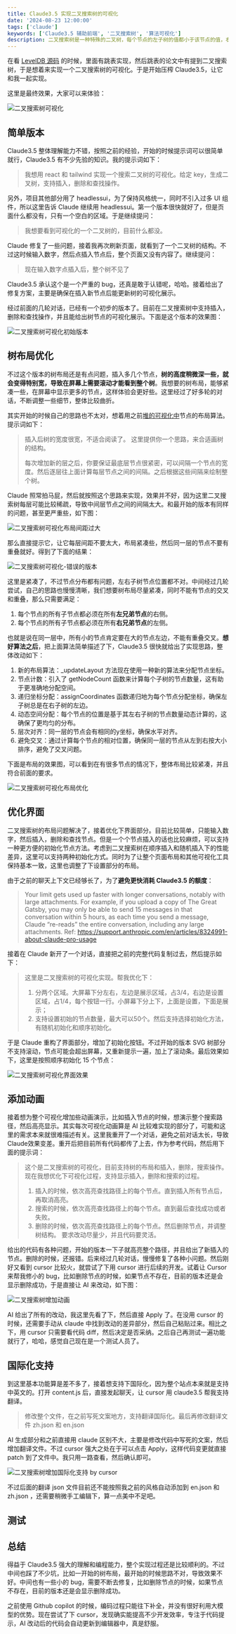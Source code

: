 ```yaml
---
title: Claude3.5 实现二叉搜索树的可视化
date: '2024-08-23 12:00:00'
tags: ['claude']
keywords: ['Claude3.5 辅助前端', '二叉搜索树', '算法可视化']
description: 二叉搜索树是一种特殊的二叉树，每个节点的左子树的值都小于该节点的值，右子树的值都大于该节点的值。本文用 Claude3.5 实现一个二叉搜索树的可视化，支持插入，删除和查找操作。
---
```


在看 [LevelDB 源码](https://selfboot.cn/tags/leveldb/) 的时候，里面有跳表实现，然后跳表的论文中有提到二叉搜索树，于是想着来实现一个二叉搜索树的可视化。于是开始压榨 Claude3.5，让它和我一起实现。

这里是最终效果，大家可以来体验：

![二叉搜索树可视化](https://slefboot-1251736664.file.myqcloud.com/20240908_ai_gallery_binarysearchtree.webp)

## 简单版本

Claude3.5 整体理解能力不错，按照之前的经验，开始的时候提示词可以很简单就行，Claude3.5 有不少先验的知识。我的提示词如下：

> 我想用 react 和 tailwind 实现一个搜索二叉树的可视化。给定 key，生成二叉树，支持插入，删除和查找操作。

另外，项目其他部分用了 headlessui，为了保持风格统一，同时不引入过多 UI 组件，所以这里告诉 Claude 继续用 headlessui。第一个版本很快就好了，但是页面什么都没有，只有一个空白的区域。于是继续提问：

> 我想要看到可视化的一个二叉树的，目前什么都没。

Claude 修复了一些问题，接着我再次刷新页面，就看到了一个二叉树的结构。不过这时候输入数字，然后点插入节点后，整个页面又没有内容了。继续提问：

> 现在输入数字点插入后，整个树不见了

Claude3.5 承认这个是一个严重的 bug，还真是敢于认错呢，哈哈。接着给出了修复方案，主要是确保在插入新节点后能更新树的可视化展示。

经过前面的几轮对话，已经有一个初步的版本了。目前在二叉搜索树中支持插入，删除和查找操作，并且能给出树节点的可视化展示。下面是这个版本的效果图：

![二叉搜索树可视化初始版本](https://slefboot-1251736664.file.myqcloud.com/20240826_ai_gallery_bst_first.png)

## 树布局优化

不过这个版本的树布局还是有点问题，插入多几个节点，**树的高度稍微深一些，就会变得特别宽，导致在屏幕上需要滚动才能看到整个树**。我想要的树布局，能够紧凑一些，在屏幕中显示更多的节点，这样体验会更好些。这里经过了好多轮的对话，不断调整一些细节，整体比较曲折。

其实开始的时候自己的思路也不太对，想着用之前[堆的可视化中](https://gallery.selfboot.cn/zh/algorithms/heap)节点的布局算法。提示词如下：

> 插入后树的宽度很宽，不适合阅读了。
> 这里提供你一个思路，来合适画树的结构。
> 
> 每次增加新的层之后，你要保证最底层节点很紧密，可以间隔一个节点的宽度。然后逐层往上面计算每层节点之间的间隔。之后根据这些间隔来绘制整个树。

Claude 照常拍马屁，然后就按照这个思路来实现，效果并不好，因为这里二叉搜索树每层可能比较稀疏，导致中间层节点之间的间隔太大。和最开始的版本有同样的问题，甚至更严重些，如下图：

![二叉搜索树可视化布局间距过大](https://slefboot-1251736664.file.myqcloud.com/20240826_ai_gallery_bst_heap.png)

那么直接提示它，让它每层间距不要太大，布局紧凑些，然后同一层的节点不要有重叠就好。得到了下面的结果：

![二叉搜索树可视化-错误的版本](https://slefboot-1251736664.file.myqcloud.com/20240827_ai_gallery_bst_error.png)

这里是紧凑了，不过节点分布都有问题，左右子树节点位置都不对。中间经过几轮尝试，自己的思路也慢慢清晰，我们想要树布局尽量紧凑，同时不能有节点的交叉和重叠，那么只需要满足：

1. 每个节点的所有子节点都必须在所有**左兄弟节点**的右侧。
2. 每个节点的所有子节点都必须在所有**右兄弟节点**的左侧。

也就是说在同一层中，所有小的节点肯定要在大的节点左边，不能有重叠交叉。**想好算法之后**，把上面算法简单描述了下，Claude3.5 很快就给出了实现思路，整体改动如下：

1. 新的布局算法：_updateLayout 方法现在使用一种新的算法来分配节点坐标。
2. 节点计数：引入了 getNodeCount 函数来计算每个子树的节点数量，这有助于更准确地分配空间。
3. 递归坐标分配：assignCoordinates 函数递归地为每个节点分配坐标，确保左子树总是在右子树的左边。
4. 动态空间分配：每个节点的位置是基于其左右子树的节点数量动态计算的，这确保了更均匀的分布。
5. 层次对齐：同一层的节点会有相同的y坐标，确保水平对齐。
6. 避免交叉：通过计算每个节点的相对位置，确保同一层的节点从左到右按大小排序，避免了交叉问题。

下面是布局的效果图，可以看到在有很多节点的情况下，整体布局比较紧凑，并且符合前面的要求。

![二叉搜索树可视化布局优化](https://slefboot-1251736664.file.myqcloud.com/20240826_ai_gallery_bst_layout.png)

## 优化界面

二叉搜索树的布局问题解决了，接着优化下界面部分。目前比较简单，只能输入数字，然后插入，删除和查找节点。但是一个个节点插入的话也比较麻烦，可以支持一种更方便的初始化节点方法。考虑到二叉搜索树在顺序插入和随机插入下的性能差异，这里可以支持两种初始化方式。同时为了让整个页面布局和其他可视化工具保持基本一致，这里也调整了下设置部分的布局。

由于之前的聊天上下文已经够长了，为了**避免更快消耗 Claude3.5 的额度**：

> Your limit gets used up faster with longer conversations, notably with large attachments. For example, if you upload a copy of The Great Gatsby, you may only be able to send 15 messages in that conversation within 5 hours, as each time you send a message, Claude “re-reads” the entire conversation, including any large attachments.
> Ref: https://support.anthropic.com/en/articles/8324991-about-claude-pro-usage

接着在 Claude 新开了一个对话，直接把之前的完整代码复制过去，然后提示如下：

> 这里是二叉搜索树的可视化实现。帮我优化下：
> 1. 分两个区域。大屏幕下分左右，左边是展示区域，占3/4，右边是设置区域，占1/4，每个按钮一行。小屏幕下分上下，上面是设置，下面是展示；
> 2. 支持设置初始的节点数量，最大可以50个。然后支持选择初始化方法，有随机初始化和顺序初始化。

于是 Claude 重构了界面部分，增加了初始化按钮。不过开始的版本 SVG 树部分不支持滚动，节点可能会超出屏幕，又重新提示一遍，加上了滚动条。最后效果如下，这里是按照顺序初始化 15 个节点：

![二叉搜索树可视化界面效果](https://slefboot-1251736664.file.myqcloud.com/20240827_ai_gallery_bst_improve.png)

## 添加动画

接着想为整个可视化增加些动画演示，比如插入节点的时候，想演示整个搜索路径，然后高亮显示。其实每次可视化动画算是 AI 比较难实现的部分了，可能和这里的需求本来就很难描述有关。这里我重开了一个对话，避免之前对话太长，导致 Claude效果变差。重开后把目前所有代码都传了上去，作为参考代码，然后用下面的提示词：

> 这个是二叉搜索树的可视化，目前支持树的布局和插入，删除，搜索操作。现在我想优化下可视化过程，支持显示插入，删除和搜索的过程。
> 1. 插入的时候，依次高亮查找路径上的每个节点。直到插入所有节点后，再取消高亮。
> 2. 搜索的时候，依次高亮查找路径上的每个节点。直到最后查找成功或者失败。
> 3. 删除的时候，依次高亮查找路径上的每个节点。然后删除节点，并调整树结构。
>要求改动尽量少，并且代码要灵活。

给出的代码有各种问题，开始的版本一下子就高亮整个路径，并且给出了新插入的节点。删除的时候，还报错。后来经过几轮对话，慢慢修复了各种小问题。然后刚好又看到 cursor 比较火，就尝试了下用 cursor 进行后续的开发。试着让 Cursor 来帮我修小的 bug，比如删除节点的时候，如果节点不存在，目前的版本还是会显示删除成功，于是直接让 AI 来改动，如下图：

![二叉搜索树增加动画](https://slefboot-1251736664.file.myqcloud.com/20240903_ai_gallery_bst_deletenode.png)

AI 给出了所有的改动，我这里先看了下，然后直接 Apply 了。在没用 cursor 的时候，还需要手动从 claude 中找到改动的差异部分，然后自己粘贴过来。相比之下，用 cursor 只需要看代码 diff，然后决定是否采纳。之后自己再测试一遍功能就行了，哈哈，感觉自己现在是一个测试人员了。

## 国际化支持

到这里基本功能算是差不多了，接着想支持下国际化，因为整个站点本来就是支持中英文的。打开 content.js 后，直接发起聊天，让 cursor 用 claude3.5 帮我支持翻译。

> 修改整个文件，在之前写死文案地方，支持翻译国际化。最后再修改翻译文件 zh.json 和 en.json

AI 生成部分和之前直接用 claude 区别不大，主要是修改代码中写死的文案，然后增加翻译文件。不过 cursor 强大之处在于可以点击 Apply，这样代码变更就直接 patch 到了文件中。我只用一路查看，然后确认即可。

![二叉搜索树增加国际化支持 by cursor](https://slefboot-1251736664.file.myqcloud.com/20240903_ai_gallery_bst_i18n.png)

不过后面的翻译 json 文件目前还不能按照我之前的风格自动添加到 en.json 和 zh.json ，还需要稍微手工编辑下，算一点美中不足吧。

## 测试


## 总结

得益于 Claude3.5 强大的理解和编程能力，整个实现过程还是比较顺利的。不过中间也踩了不少坑，比如一开始的树布局，最开始的时候思路不对，导致效果不好。中间也有一些小的 bug，需要不断去修复，比如删除节点的时候，如果节点不存在，目前的版本还是会显示删除成功。

之前使用 Github copilot 的时候，编码过程只能往下补全，并没有很好利用大模型的优势。现在尝试了下 cursor，发现确实能提高不少开发效率，专注于代码提示，AI 改动后的代码会自动更新到编辑器中，真是舒服。
